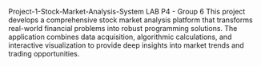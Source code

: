 Project-1-Stock-Market-Analysis-System LAB P4 - Group 6
This project develops a comprehensive stock market analysis platform that transforms real-world financial problems into robust programming solutions. The application combines data acquisition, algorithmic calculations, and interactive visualization to provide deep insights into market trends and trading opportunities.
